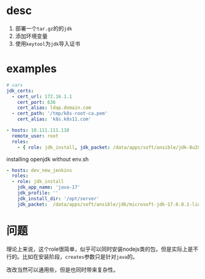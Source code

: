 # desc

1. 部署一个`tar.gz`的的`jdk`
2. 添加环境变量
3. 使用`keytool`为`jdk`导入证书



# examples

```yaml
# vars
jdk_certs:
  - cert_url: 172.16.1.1
    cert_port: 636
    cert_alias: ldap.domain.com
  - cert_path: '/tmp/k8s-root-ca.pem'
    cert_alias: 'k8s.k8s11.com'

- hosts: 10.111.111.110
  remote_user: root
  roles:
    - { role: jdk_install, jdk_packet: /data/apps/soft/ansible/jdk-8u281-linux-x64.tar.gz }
```

installing openjdk without env.sh 
```yaml
- hosts: dev_new_jenkins
  roles:
  - role: jdk_install
    jdk_app_name: 'java-17'
    jdk_profile: ''
    jdk_install_dir: '/opt/server'
    jdk_packet:  /data/apps/soft/ansible/jdk/microsoft-jdk-17.0.8.1-linux-x64.tar.gz
```

# 问题
理论上来说，这个role很简单，似乎可以同时安装nodejs类的包，但是实际上是不行的。比如在安装阶段，`creates`参数只是针对`java`的。

改改当然可以通用些，但是也同时带来复杂性。

